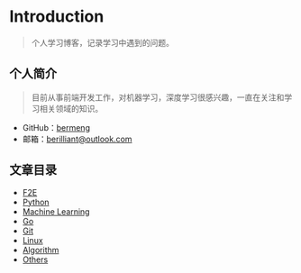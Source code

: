 # Introduction

> 个人学习博客，记录学习中遇到的问题。

## 个人简介
> 目前从事前端开发工作，对机器学习，深度学习很感兴趣，一直在关注和学习相关领域的知识。 

- GitHub：[bermeng](https://github.com/bermeng)
- 邮箱：berilliant@outlook.com

## 文章目录

- [F2E](f2e/README.md)
- [Python](python/README.md)
- [Machine Learning](machine%20learning/README.md)
- [Go](go/README.md)
- [Git](git/README.md)
- [Linux](linux/README.md)
- [Algorithm](algorithm/README.md)
- [Others](others/README.md)